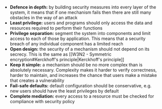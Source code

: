 - **Defence in depth:** by building security measures into every layer of the system, it means that if one mechanism fails then there are still many obstacles in the way of an attack
- **Least privilege:** users and programs should only access the data and resources required to perform their functions
- **Privilege separation:** segment the system into components and limit access to each of those by application. This means that a security breach of any individual component has a limited reach
- **Open design:** the security of a mechanism should not depend on its secrecy. This is the same as [[W3N2 - Symmetric encryption#Kerckhoff's principle|Kerckhoff's principle]]
- **Keep it simple:** a mechanism should be no more complex than is absolutely necessary. Complexity makes it harder to verify correctness, harder to maintain, and increases the chance that users make a mistake that creates a vulnerability
- **Fail-safe defaults:** default configuration should be conservative, e.g. new users should have the least privileges by default
- **Complete mediation:** every access to a resource must be checked for compliance with security policy
